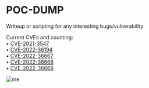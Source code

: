 # POC-DUMP
Writeup or scripting for any interesting bugs/vulnerability

Current CVEs and counting:
<br>• <a href="https://github.com/saitamang/POC-DUMP/tree/main/SAS/Environment%20Manager">CVE-2021-3547</a>
<br>• <a href="https://github.com/saitamang/POC-DUMP/tree/main/Centreon">CVE-2022-36194</a>
<br>• <a href="https://github.com/saitamang/POC-DUMP/tree/main/Garage%20Management%20System">CVE-2022-36667</a>
<br>• <a href="https://github.com/saitamang/POC-DUMP/tree/main/Garage%20Management%20System">CVE-2022-36668</a>
<br>• <a href="https://github.com/saitamang/POC-DUMP/tree/main/Hospital%20Information%20System">CVE-2022-36669</a>

<img src="https://www.hackthebox.eu/storage/avatars/712990507bcd9118705f55ffbf24554a.png" title="me">
